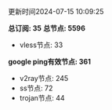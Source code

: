 更新时间2024-07-15 10:09:25

**总订阅: 35**
**总节点: 5596**
- vless节点: 33

**google ping有效节点: 361**
- v2ray节点: 245
- ss节点: 72
- trojan节点: 44
